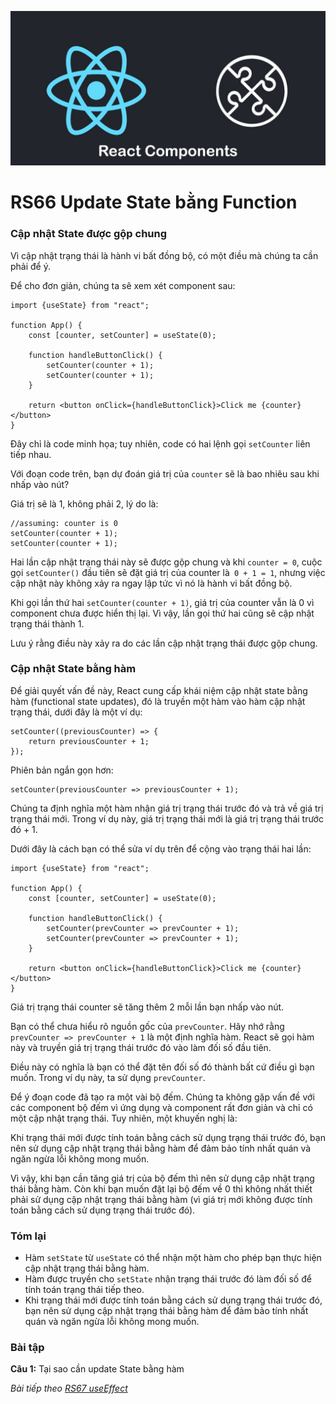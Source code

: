 
![Create-HTML-1](images/components.jpg) 

# RS66 Update State bằng Function

### Cập nhật State được gộp chung

Vì cập nhật trạng thái là hành vi bất đồng bộ, có một điều mà chúng ta cần phải để ý.

Để cho đơn giản, chúng ta sẽ xem xét component sau:

```
import {useState} from "react";

function App() {
    const [counter, setCounter] = useState(0);

    function handleButtonClick() {
        setCounter(counter + 1);
        setCounter(counter + 1);
    }

    return <button onClick={handleButtonClick}>Click me {counter}</button>
}
```

Đây chỉ là code minh họa; tuy nhiên, code có hai lệnh gọi `setCounter` liên tiếp nhau.

Với đoạn code trên, bạn dự đoán giá trị của `counter` sẽ là bao nhiêu sau khi nhấp vào nút?

Giá trị sẽ là 1, không phải 2, lý do là:

```
//assuming: counter is 0
setCounter(counter + 1);
setCounter(counter + 1);
```

Hai lần cập nhật trạng thái này sẽ được gộp chung và khi `counter = 0`, cuộc gọi `setCounter()` đầu tiên sẽ đặt giá trị của counter là` 0 + 1 = 1`, nhưng việc cập nhật này không xảy ra ngay lập tức vì nó là hành vi bất đồng bộ.

Khi gọi lần thứ hai `setCounter(counter + 1)`, giá trị của counter vẫn là 0 vì component chưa được hiển thị lại. Vì vậy, lần gọi thứ hai cũng sẽ cập nhật trạng thái thành 1.

Lưu ý rằng điều này xảy ra do các lần cập nhật trạng thái được gộp chung.

### Cập nhật State bằng hàm

Để giải quyết vấn đề này, React cung cấp khái niệm cập nhật state bằng hàm (functional state updates), đó là truyền một hàm vào hàm cập nhật trạng thái, dưới đây là một ví dụ:

```
setCounter((previousCounter) => {
    return previousCounter + 1;
});
```

Phiên bản ngắn gọn hơn:

```
setCounter(previousCounter => previousCounter + 1);
```

Chúng ta định nghĩa một hàm nhận giá trị trạng thái trước đó và trả về giá trị trạng thái mới. Trong ví dụ này, giá trị trạng thái mới là giá trị trạng thái trước đó + 1.

Dưới đây là cách bạn có thể sửa ví dụ trên để cộng vào trạng thái hai lần:

```
import {useState} from "react";

function App() {
    const [counter, setCounter] = useState(0);

    function handleButtonClick() {
        setCounter(prevCounter => prevCounter + 1);
        setCounter(prevCounter => prevCounter + 1);
    }

    return <button onClick={handleButtonClick}>Click me {counter}</button>
}
```

Giá trị trạng thái counter sẽ tăng thêm 2 mỗi lần bạn nhấp vào nút.

Bạn có thể chưa hiểu rõ nguồn gốc của `prevCounter`. Hãy nhớ rằng `prevCounter => prevCounter + 1` là một định nghĩa hàm. React sẽ gọi hàm này và truyền giá trị trạng thái trước đó vào làm đối số đầu tiên.

Điều này có nghĩa là bạn có thể đặt tên đối số đó thành bất cứ điều gì bạn muốn. Trong ví dụ này, ta sử dụng `prevCounter`.

Để ý đoạn code đã tạo ra một vài bộ đếm. Chúng ta không gặp vấn đề với các component bộ đếm vì ứng dụng và component rất đơn giản và chỉ có một cập nhật trạng thái. Tuy nhiên, một khuyến nghị là:

Khi trạng thái mới được tính toán bằng cách sử dụng trạng thái trước đó, bạn nên sử dụng cập nhật trạng thái bằng hàm để đảm bảo tính nhất quán và ngăn ngừa lỗi không mong muốn.

Vì vậy, khi bạn cần tăng giá trị của bộ đếm thì nên sử dụng cập nhật trạng thái bằng hàm. Còn khi bạn muốn đặt lại bộ đếm về 0 thì không nhất thiết phải sử dụng cập nhật trạng thái bằng hàm (vì giá trị mới không được tính toán bằng cách sử dụng trạng thái trước đó).

### Tóm lại

- Hàm `setState` từ `useState` có thể nhận một hàm cho phép bạn thực hiện cập nhật trạng thái bằng hàm.
- Hàm được truyền cho `setState` nhận trạng thái trước đó làm đối số để tính toán trạng thái tiếp theo.
- Khi trạng thái mới được tính toán bằng cách sử dụng trạng thái trước đó, bạn nên sử dụng cập nhật trạng thái bằng hàm để đảm bảo tính nhất quán và ngăn ngừa lỗi không mong muốn.

### Bài tập

**Câu 1:** Tại sao cần update State bằng hàm


*Bài tiếp theo [RS67 useEffect](/lesson/session/session_067_effect.md)*